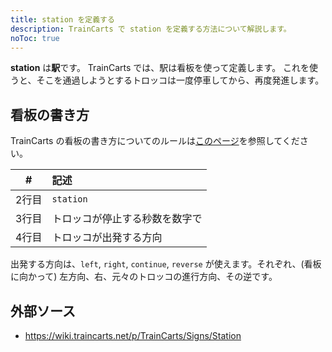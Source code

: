```yaml
---
title: station を定義する
description: TrainCarts で station を定義する方法について解説します。
noToc: true
---
```


**station** は**駅**です。
TrainCarts では、駅は看板を使って定義します。
これを使うと、そこを通過しようとするトロッコは一度停車してから、再度発進します。

## 看板の書き方
TrainCarts の看板の書き方についてのルールは[このページ](/plugins/traincarts/signs)を参照してください。

|#|記述|
|:---:|:------|
|2行目|`station`|
|3行目|トロッコが停止する秒数を数字で|
|4行目|トロッコが出発する方向|

出発する方向は、`left`, `right`, `continue`, `reverse` が使えます。それぞれ、(看板に向かって) 左方向、右、元々のトロッコの進行方向、その逆です。

## 外部ソース
- <https://wiki.traincarts.net/p/TrainCarts/Signs/Station>
